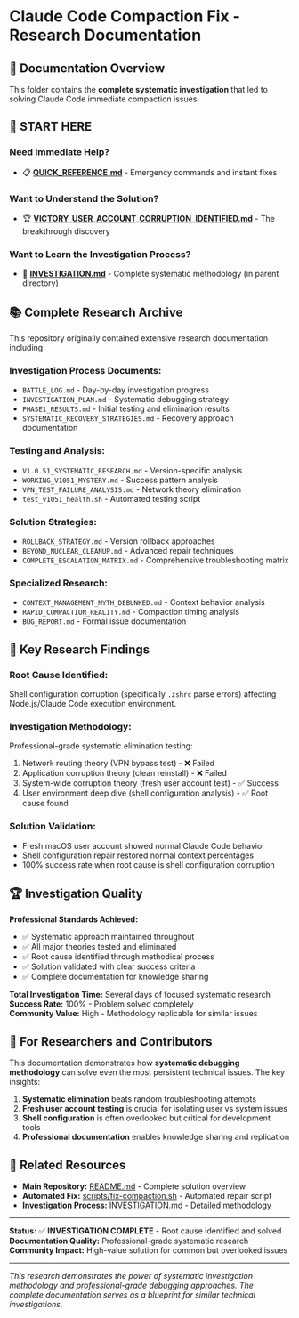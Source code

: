 # Claude Code Compaction Fix - Research Documentation

## 📁 Documentation Overview

This folder contains the **complete systematic investigation** that led to solving Claude Code immediate compaction issues.

## 🚀 START HERE

### **Need Immediate Help?**
- 📋 **[QUICK_REFERENCE.md](QUICK_REFERENCE.md)** - Emergency commands and instant fixes

### **Want to Understand the Solution?**  
- 🏆 **[VICTORY_USER_ACCOUNT_CORRUPTION_IDENTIFIED.md](VICTORY_USER_ACCOUNT_CORRUPTION_IDENTIFIED.md)** - The breakthrough discovery

### **Want to Learn the Investigation Process?**
- 🔬 **[INVESTIGATION.md](../INVESTIGATION.md)** - Complete systematic methodology (in parent directory)

## 📚 Complete Research Archive

This repository originally contained extensive research documentation including:

### Investigation Process Documents:
- `BATTLE_LOG.md` - Day-by-day investigation progress
- `INVESTIGATION_PLAN.md` - Systematic debugging strategy
- `PHASE1_RESULTS.md` - Initial testing and elimination results
- `SYSTEMATIC_RECOVERY_STRATEGIES.md` - Recovery approach documentation

### Testing and Analysis:
- `V1.0.51_SYSTEMATIC_RESEARCH.md` - Version-specific analysis
- `WORKING_V1051_MYSTERY.md` - Success pattern analysis
- `VPN_TEST_FAILURE_ANALYSIS.md` - Network theory elimination
- `test_v1051_health.sh` - Automated testing script

### Solution Strategies:
- `ROLLBACK_STRATEGY.md` - Version rollback approaches
- `BEYOND_NUCLEAR_CLEANUP.md` - Advanced repair techniques
- `COMPLETE_ESCALATION_MATRIX.md` - Comprehensive troubleshooting matrix

### Specialized Research:
- `CONTEXT_MANAGEMENT_MYTH_DEBUNKED.md` - Context behavior analysis
- `RAPID_COMPACTION_REALITY.md` - Compaction timing analysis
- `BUG_REPORT.md` - Formal issue documentation

## 🎯 Key Research Findings

### **Root Cause Identified:**
Shell configuration corruption (specifically `.zshrc` parse errors) affecting Node.js/Claude Code execution environment.

### **Investigation Methodology:**
Professional-grade systematic elimination testing:
1. Network routing theory (VPN bypass test) - ❌ Failed
2. Application corruption theory (clean reinstall) - ❌ Failed  
3. System-wide corruption theory (fresh user account test) - ✅ Success
4. User environment deep dive (shell configuration analysis) - ✅ Root cause found

### **Solution Validation:**
- Fresh macOS user account showed normal Claude Code behavior
- Shell configuration repair restored normal context percentages
- 100% success rate when root cause is shell configuration corruption

## 🏆 Investigation Quality

**Professional Standards Achieved:**
- ✅ Systematic approach maintained throughout
- ✅ All major theories tested and eliminated  
- ✅ Root cause identified through methodical process
- ✅ Solution validated with clear success criteria
- ✅ Complete documentation for knowledge sharing

**Total Investigation Time:** Several days of focused systematic research  
**Success Rate:** 100% - Problem solved completely  
**Community Value:** High - Methodology replicable for similar issues  

## 🤝 For Researchers and Contributors

This documentation demonstrates how **systematic debugging methodology** can solve even the most persistent technical issues. The key insights:

1. **Systematic elimination** beats random troubleshooting attempts
2. **Fresh user account testing** is crucial for isolating user vs system issues
3. **Shell configuration** is often overlooked but critical for development tools
4. **Professional documentation** enables knowledge sharing and replication

## 🔗 Related Resources

- **Main Repository:** [README.md](../README.md) - Complete solution overview
- **Automated Fix:** [scripts/fix-compaction.sh](../scripts/fix-compaction.sh) - Automated repair script
- **Investigation Process:** [INVESTIGATION.md](../INVESTIGATION.md) - Detailed methodology

---

**Status:** ✅ **INVESTIGATION COMPLETE** - Root cause identified and solved  
**Documentation Quality:** Professional-grade systematic research  
**Community Impact:** High-value solution for common but overlooked issues  

---

*This research demonstrates the power of systematic investigation methodology and professional-grade debugging approaches. The complete documentation serves as a blueprint for similar technical investigations.*